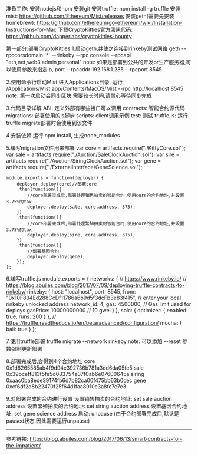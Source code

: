 准备工作:
    安装nodejs和npm
    安装git
    安装truffle: npm install -g truffle
    安装mist: https://github.com/Ethereum/Mist/releases
    安装geth(需要先安装homebrew): https://github.com/ethereum/go-ethereum/wiki/Installation-Instructions-for-Mac
    下载CryptoKitties官方团队代码: https://github.com/dapperlabs/cryptokitties-bounty

第一部分:部署CryptoKitties
1.启动geth,并使之连接到rinkeby测试网络
    geth --rpccorsdomain '*' --rinkeby --rpc console --rpcapi "eth,net,web3,admin,personal"
    note: 如果是部署到公共的开发or生产服务器,可以使用参数来指定ip, port --rpcaddr 192.168.1.235 --rpcport 8545

2.使用命令行启动Mist
    进入Applications目录, 运行 /Applications/Mist.app/Contents/MacOS/Mist --rpc http://localhost:8545
    note: 第一次启动会同步区块,需要较长时间,请耐心等待同步完成

3.代码目录详解
    ABI: 定义外部有哪些接口可以调用
    contracts: 智能合约源代码
    migrations: 部署使用的js脚步
    scripts: client调用示例
    test: 测试
    truffle.js: 运行truffle migrate部署时会使用到该文件

4.安装依赖
    运行 npm install, 生成node_modules

5.编写migration文件用来部署
    var core = artifacts.require("./KittyCore.sol");
    var sale = artifacts.require("./Auction/SaleClockAuction.sol");
    var sire = artifacts.require("./Auction/SiringClockAuction.sol");
    var gene = artifacts.require("./ExternalInterface/GeneScience.sol");

    module.exports = function(deployer) {
        deployer.deploy(core)//部署core
        .then(function(){
            //core部署完成后,部署处理销售拍卖的智能合约,使用core的合约地址,并设置3.75%的tax
            deployer.deploy(sale, core.address, 375);
        })
        .then(function(){
            //core部署完成后,部署处理繁殖拍卖的智能合约,使用core的合约地址,并设置3.75%的tax
            deployer.deploy(sire, core.address, 375);
        })
        .then(function(){
            //部署基因合约
            deployer.deploy(gene);
        });
    };

6.编写truffle.js
    module.exports = {
        networks: {
            // https://www.rinkeby.io/
            // https://blog.abuiles.com/blog/2017/07/09/deploying-truffle-contracts-to-rinkeby/
            rinkeby: {
            host: "localhost",
            port: 8545,
            from: "0x10F834Ed288CcDf11786a6b9d5f3dcFb3e83f415", // enter your local rinkeby unlocked address
            network_id: 4,
            gas: 4500000, // Gas limit used for deploys
            gasPrice: 10000000000 // 10 gwei
            }
        },
        solc: {
            optimizer: {
            enabled: true,
            runs: 200
            }
        },
        // https://truffle.readthedocs.io/en/beta/advanced/configuration/
        mocha: {
            bail: true
        }
    };

7.使用truffle部署
    truffle migrate --network rinkeby
    note: 可以添加 --reset 参数强制更新部署

8.部署完成后,会得到4个合约地址
    core
    0x1d6265585ab4f9d94c392736b781a3dd6da05fe5
    sale
    0x39bceff813f5fe5d083754a37f0ab6e07600645a
    siring
    0xaac0ba8ede39174fb6d7b82ca00f475bb63b0cec
    gene
    0xcf6df2d8b22470f25f64d1faa8910c3a8fc7c7e3

9.对部署完成的合约进行设置
    设置销售拍卖的合约地址: set sale auction address
    设置繁殖拍卖的合约地址: set siring auction address
    设置基因合约地址: set gene science address
    启动: unpause (由于合约部署完成后,默认是paused状态,因此需要运行unpause)


----------
参考链接:
https://blog.abuiles.com/blog/2017/06/13/smart-contracts-for-the-impatient/
